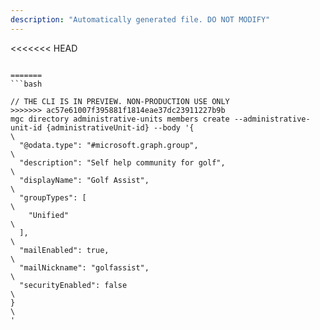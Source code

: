 ```yaml
---
description: "Automatically generated file. DO NOT MODIFY"
---
```


<<<<<<< HEAD
```cli

=======
```bash

// THE CLI IS IN PREVIEW. NON-PRODUCTION USE ONLY
>>>>>>> ac57e61007f395881f1814eae37dc23911227b9b
mgc directory administrative-units members create --administrative-unit-id {administrativeUnit-id} --body '{\
  "@odata.type": "#microsoft.graph.group",\
  "description": "Self help community for golf",\
  "displayName": "Golf Assist",\
  "groupTypes": [\
    "Unified"\
  ],\
  "mailEnabled": true,\
  "mailNickname": "golfassist",\
  "securityEnabled": false\
}\
'

```